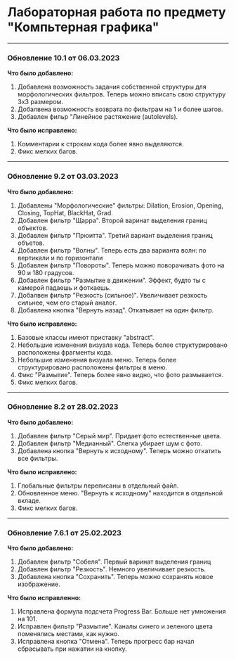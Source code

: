 # Лабораторная работа по предмету "Компьтерная графика"
____
### Обновление 10.1 от 06.03.2023
**Что было добавлено:**
1. Добавлена возможность задания собственной структуры для морфологических фильтров. Теперь можно вписать свою структуру 3x3 размером.
2. Добалвена возможность возврата по фильтрам на 1 и более шагов. 
3. Добавлен фильр "Линейное растяжение (autolevels).

**Что было исправлено:**
1. Комментарии к строкам кода более явно выделяются.
2. Фикс мелких багов.
____
### Обновление 9.2 от 03.03.2023
**Что было добавлено:**
1. Добавлены "Морфологические" фильтры: Dilation, Erosion, Opening, Closing, TopHat, BlackHat, Grad.
2. Добавлен фильтр "Щарра". Второй варинат выделения границ объектов.
3. Добавлен фильтр "Прюитта". Третий вариант выделения границ объетов.
4. Добавлен фильтр "Волны". Теперь есть два варианта волн: по вертикали и по горизонтали
5. Добавлен фильтр "Повороты". Теперь можно поворачивать фото на 90 и 180 градусов.
6. Добавлен фильтр "Размытие в движении". Эффект, будто ты с камерой падаешь и фоткаешь.
7. Добалвен фильтр "Резкость (сильное)". Увеличивает резкость сильнее, чем его старый аналог. 
8. Добавлена кнопка "Вернуть назад". Откатывает на один фильтр. 

**Что было исправлено:**
1. Базовые классы имеют приставку "abstract".
2. Небольшие изменения визуала кода. Теперь более структурировано расположены фрагменты кода.
3. Небольшие изменения визуала меню. Теперь более структурировано расположены фильтры в меню.
4. Фикс "Размытие". Теперь более явно видно, что фото размывается.
5. Фикс мелких багов.
____
### Обновление 8.2 от 28.02.2023
**Что было добавлено:**
1. Добавлен фильтр "Серый мир". Придает фото естественные цвета.
2. Добавлен фильтр "Медианный". Слегка убирает шум с фото.
3. Добавлена кнопка "Вернуть к исходному". Теперь можно откатить все фильтры.

**Что было исправлено:**
1. Глобальные фильтры переписаны в отдельный файл.
2. Обновленное меню. "Вернуть к исходному" находится в отдельной вкладе.
3. Фикс мелких багов.
____
### Обновление 7.6.1 от 25.02.2023

**Что было добавлено:**
1. Добавлен фильтр "Собеля". Первый варинат выделения границ
2. Добавлен фильтр "Резкость". Немного увеличивает резкость.
3. Добавлена кнопка "Сохранить". Теперь можно сохранять новое изображение.

**Что было исправленно:**
1. Исправлена формула подсчета Progress Bar. Больше нет умножения на 101.
2. Исправлен фильтр "Размытие". Каналы синего и зеленого цвета поменялись местами, как нужно.
3. Исправлена кнопка "Отмена". Теперь прогресс бар начал сбрасывать при нажатии на кнопку.

